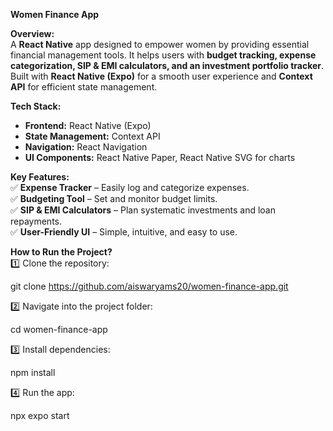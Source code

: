 
 **Women Finance App**   

**Overview:**  
A **React Native** app designed to empower women by providing essential financial management tools. It helps users with **budget tracking, expense categorization, SIP & EMI calculators, and an investment portfolio tracker**. Built with **React Native (Expo)** for a smooth user experience and **Context API** for efficient state management.  

**Tech Stack:**  
- **Frontend:** React Native (Expo)  
- **State Management:** Context API  
- **Navigation:** React Navigation  
- **UI Components:** React Native Paper, React Native SVG for charts  

**Key Features:**  
✅ **Expense Tracker** – Easily log and categorize expenses.  
✅ **Budgeting Tool** – Set and monitor budget limits.  
✅ **SIP & EMI Calculators** – Plan systematic investments and loan repayments.  
✅ **User-Friendly UI** – Simple, intuitive, and easy to use.  

**How to Run the Project?**  
1️⃣ Clone the repository:  
   
   git clone https://github.com/aiswaryams20/women-finance-app.git
    
2️⃣ Navigate into the project folder:  
   
   cd women-finance-app
   
3️⃣ Install dependencies:  
   
   npm install
   
4️⃣ Run the app:  
   
   npx expo start
     

